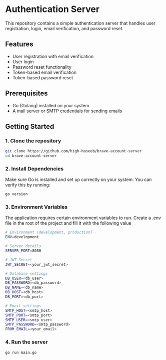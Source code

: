 # Authentication Server

This repository contains a simple authentication server that handles user registration, login, email verification, and password reset.

## Features

- User registration with email verification
- User login
- Password reset functionality
- Token-based email verification
- Token-based password reset

## Prerequisites

- Go (Golang) installed on your system
- A mail server or SMTP credentials for sending emails

## Getting Started

### 1. Clone the repository

```bash
git clone https://github.com/high-haseeb/brave-account-server
cd brave-account-server
```

### 2. Install Dependencies
Make sure Go is installed and set up correctly on your system. You can verify this by running:
```bash
go version
```

### 3. Environment Variables
The application requires certain environment variables to run. Create a .env file in the root of the project and fill it with the following value
```bash
# Environment (development, production)
ENV=development

# Server details
SERVER_PORT=8080

# JWT Secret
JWT_SECRET=<your_jwt_secret>

# Database settings
DB_USER=<db_user>
DB_PASSWORD=<db_password>
DB_NAME=<db_name>
DB_HOST=<db_host>
DB_PORT=<db_port>

# Email settings
SMTP_HOST=<smtp_host>
SMTP_PORT=<smtp_port>
SMTP_USER=<smtp_user>
SMTP_PASSWORD=<smtp_password>
FROM_EMAIL=<your_email>
```
### 4. Run the server
```bash
go run main.go
```
